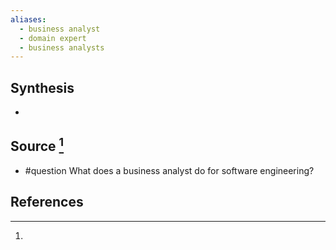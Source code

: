 ```yaml
---
aliases:
  - business analyst
  - domain expert
  - business analysts
---
```

## Synthesis
- 
## Source [^1]
- #question What does a business analyst do for software engineering?
## References

[^1]: